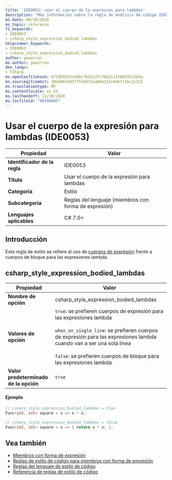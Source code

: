 ```yaml
---
title: 'IDE0053: usar el cuerpo de la expresión para lambdas'
description: 'Más información sobre la regla de análisis de código IDE0053: usar el cuerpo de la expresión para las expresiones lambda'
ms.date: 09/30/2020
ms.topic: reference
f1_keywords:
- IDE0053
- csharp_style_expression_bodied_lambdas
helpviewer_keywords:
- IDE0053
- csharp_style_expression_bodied_lambdas
author: gewarren
ms.author: gewarren
dev_langs:
- CSharp
ms.openlocfilehash: 071959552cb4bc7692137c76b2113f665952364a
ms.sourcegitcommit: 30a686fd4377fe6472aa04e215c0de711bc1c322
ms.translationtype: MT
ms.contentlocale: es-ES
ms.lasthandoff: 11/10/2020
ms.locfileid: "96594685"
---
```

# <a name="use-expression-body-for-lambdas-ide0053"></a>Usar el cuerpo de la expresión para lambdas (IDE0053)

|Propiedad|Valor|
|-|-|
| **Identificador de la regla** | IDE0053 |
| **Título** | Usar el cuerpo de la expresión para lambdas |
| **Categoría** | Estilo |
| **Subcategoría** | Reglas del lenguaje (miembros con forma de expresión) |
| **Lenguajes aplicables** | C# 7.0+ |

## <a name="overview"></a>Introducción

Esta regla de estilo se refiere al uso de [cuerpos de expresión](../../../csharp/programming-guide/statements-expressions-operators/expression-bodied-members.md) frente a cuerpos de bloque para las expresiones lambda.

## <a name="csharp_style_expression_bodied_lambdas"></a>csharp_style_expression_bodied_lambdas

|Propiedad|Valor|
|-|-|
| **Nombre de opción** | csharp_style_expression_bodied_lambdas
| **Valores de opción** | `true`: se prefieren cuerpos de expresión para las expresiones lambda<br /><br />`when_on_single_line`: se prefieren cuerpos de expresión para las expresiones lambda cuando van a ser una sola línea<br /><br />`false`: se prefieren cuerpos de bloque para las expresiones lambda |
| **Valor predeterminado de la opción** | `true` |

#### <a name="example"></a>Ejemplo

```csharp
// csharp_style_expression_bodied_lambdas = true
Func<int, int> square = x => x * x;

// csharp_style_expression_bodied_lambdas = false
Func<int, int> square = x => { return x * x; };
```

## <a name="see-also"></a>Vea también

- [Miembros con forma de expresión](../../../csharp/programming-guide/statements-expressions-operators/expression-bodied-members.md)
- [Reglas de estilo de código para miembros con forma de expresión](expression-bodied-members.md)
- [Reglas del lenguaje de estilo de código](language-rules.md)
- [Referencia de reglas de estilo de código](index.md)
